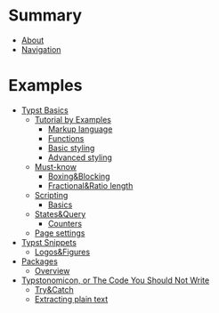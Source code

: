# Summary

- [About](./about.md)
- [Navigation](./navigation.md)
# Examples
- [Typst Basics](./basics/README.md)
  - [Tutorial by Examples]()
    -  [Markup language](./basics/tutorial/markup.md)
    -  [Functions](./basics/tutorial/functions.md)
    -  [Basic styling](./basics/tutorial/basic_styling.md)
    -  [Advanced styling](./basics/tutorial/advanced_styling.md)
  - [Must-know](./basics/must_know/README.md)
    - [Boxing&Blocking](./basics/must_know/box_block.md)
    - [Fractional&Ratio length](./basics/must_know/frac_length.md)
  - [Scripting](./basics/scripting/README.md)
    - [Basics](./basics/scripting/basics.md)
  -  [States&Query](./basics/states/README.md)
     -  [Counters](./basics/states/counters.md)
  -  [Page settings]()
- [Typst Snippets]()
    - [Logos&Figures](./snippets/logos.md)
- [Packages](./packages/README.md)
    - [Overview]()
- [Typstonomicon, or The Code You Should Not Write]()
    - [Try&Catch](./typstonomicon/try_catch.md)
    - [Extracting plain text](./typstonomicon/extract_plain_text.md)